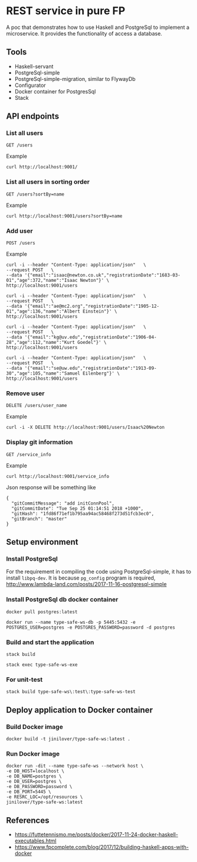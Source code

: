 # REST service in pure FP

A poc that demonstrates how to use Haskell and PostgreSql to implement a microservice.  It provides the functionality of access a database.

## Tools
* Haskell-servant
* PostgreSql-simple
* PostgreSql-simple-migration, similar to FlywayDb
* Configurator
* Docker container for PostgresSql
* Stack

## API endpoints

### List all users
```
GET /users
```
Example
```
curl http://localhost:9001/
```

### List all users in sorting order
```
GET /users?sortBy=name
```
Example
```
curl http://localhost:9001/users?sortBy=name
```

### Add user
```
POST /users
```
Example
```
curl -i --header "Content-Type: application/json"   \
--request POST   \
--data '{"email":"isaac@newton.co.uk","registrationDate":"1683-03-01","age":372,"name":"Isaac Newton"}' \
http://localhost:9001/users

curl -i --header "Content-Type: application/json"   \
--request POST   \
--data '{"email":"ae@mc2.org","registrationDate":"1905-12-01","age":136,"name":"Albert Einstein"}' \
http://localhost:9001/users

curl -i --header "Content-Type: application/json"   \
--request POST   \
--data '{"email":"kg@uv.edu","registrationDate":"1906-04-28","age":112,"name":"Kurt Goedel"}' \
http://localhost:9001/users

curl -i --header "Content-Type: application/json"   \
--request POST   \
--data '{"email":"se@uw.edu","registrationDate":"1913-09-30","age":105,"name":"Samuel Eilenberg"}' \
http://localhost:9001/users
```

### Remove user
```
DELETE /users/user_name
```
Example
```
curl -i -X DELETE http://localhost:9001/users/Isaac%20Newton
```

### Display git information
```
GET /service_info
```
Example
```
curl http://localhost:9001/service_info
```
Json response will be something like
```
{
  "gitCommitMessage": "add initConnPool",
  "gitCommitDate": "Tue Sep 25 01:14:51 2018 +1000",
  "gitHash": "1fd86f71ef1b795aa94ac58468f273d51fcb3ec0",
  "gitBranch": "master"
}
```
## Setup environment

### Install PostgreSql
For the requirement in compiling the code using PostgreSql-simple, it has to install `libpq-dev`.  It is because `pg_config` program is required, http://www.lambda-land.com/posts/2017-11-16-postgresql-simple

### Install PostgreSql db docker container
`docker pull postgres:latest`

`docker run --name type-safe-ws-db -p 5445:5432 -e POSTGRES_USER=postgres -e POSTGRES_PASSWORD=password -d postgres`

### Build and start the application
`stack build`

`stack exec type-safe-ws-exe`

### For unit-test
`stack build type-safe-ws\:test\:type-safe-ws-test`

## Deploy application to Docker container

### Build Docker image
`docker build -t jinilover/type-safe-ws:latest .`

### Run Docker image
```
docker run -dit --name type-safe-ws --network host \
-e DB_HOST=localhost \
-e DB_NAME=postgres \
-e DB_USER=postgres \
-e DB_PASSWORD=password \
-e DB_PORT=5445 \
-e RESRC_LOC=/opt/resources \
jinilover/type-safe-ws:latest
```

## References
* https://futtetennismo.me/posts/docker/2017-11-24-docker-haskell-executables.html
* https://www.fpcomplete.com/blog/2017/12/building-haskell-apps-with-docker
